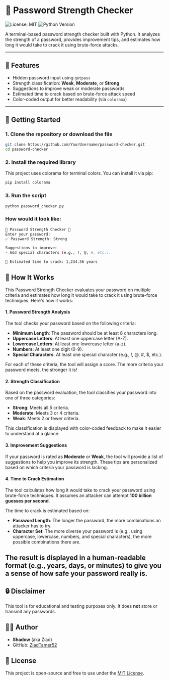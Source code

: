 # 🔐 Password Strength Checker

![License: MIT](https://img.shields.io/badge/License-MIT-green)
![Python Version](https://img.shields.io/badge/python-3.x-blue)

A terminal-based password strength checker built with Python. It analyzes the strength of a password, provides improvement tips, and estimates how long it would take to crack it using brute-force attacks.

---

## 🧰 Features

- Hidden password input using `getpass`
- Strength classification: **Weak**, **Moderate**, or **Strong**
- Suggestions to improve weak or moderate passwords
- Estimated time to crack based on brute-force attack speed
- Color-coded output for better readability (via `colorama`)

---

## 🚀 Getting Started

### 1. Clone the repository or download the file

```bash
git clone https://github.com/YourUsername/password-checker.git
cd password-checker
```
### 2. Install the required library
This project uses colorama for terminal colors. You can install it via pip:
```bash
pip install colorama
```
### 3. Run the script
```bash
python password_checker.py
```
### How would it look like:
```bash
🔐 Password Strength Checker 🔐
Enter your password:
✅ Password Strength: Strong

Suggestions to improve:
- Add special characters (e.g., !, @, #, etc.).

🧠 Estimated time to crack: 1,234.56 years
```
## 🧠 How It Works

This Password Strength Checker evaluates your password on multiple criteria and estimates how long it would take to crack it using brute-force techniques. Here's how it works:

#### 1. **Password Strength Analysis**
The tool checks your password based on the following criteria:

- **Minimum Length**: The password should be at least 8 characters long.
- **Uppercase Letters**: At least one uppercase letter (A-Z).
- **Lowercase Letters**: At least one lowercase letter (a-z).
- **Numbers**: At least one digit (0-9).
- **Special Characters**: At least one special character (e.g., !, @, #, $, etc.).

For each of these criteria, the tool will assign a score. The more criteria your password meets, the stronger it is!

#### 2. **Strength Classification**
Based on the password evaluation, the tool classifies your password into one of three categories:

- **Strong**: Meets all 5 criteria.
- **Moderate**: Meets 3 or 4 criteria.
- **Weak**: Meets 2 or fewer criteria.

This classification is displayed with color-coded feedback to make it easier to understand at a glance.

#### 3. **Improvement Suggestions**
If your password is rated as **Moderate** or **Weak**, the tool will provide a list of suggestions to help you improve its strength. These tips are personalized based on which criteria your password is lacking.

#### 4. **Time to Crack Estimation**
The tool calculates how long it would take to crack your password using brute-force techniques. It assumes an attacker can attempt **100 billion guesses per second**.

The time to crack is estimated based on:
- **Password Length**: The longer the password, the more combinations an attacker has to try.
- **Character Set**: The more diverse your password is (e.g., using uppercase, lowercase, numbers, and special characters), the more possible combinations there are.

The result is displayed in a human-readable format (e.g., years, days, or minutes) to give you a sense of how safe your password really is.
---
## 🔒 Disclaimer

This tool is for educational and testing purposes only. It does **not** store or transmit any passwords.

## 👨‍💻 Author

- **Shadow** (aka Ziad)
- GitHub: [ZiadTamer52](https://github.com/ZiadTamer52)

## 📜 License

  This project is open-source and free to use under the [MIT License](LICENSE).








